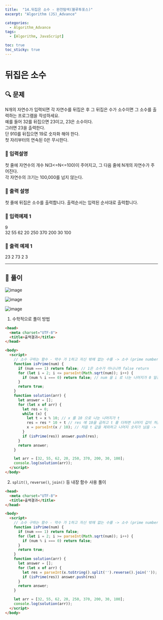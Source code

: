```yaml
---
title:  "14.뒤집은 소수 - 완전탐색(블루투포스)"
excerpt: "Algorithm (JS)_Advance"

categories:
  - Algorithm_Advance
tags:
  - [Algorithm, JavaScript]

toc: true
toc_sticky: true
---
```



# 뒤집은 소수

##  🔍 문제 
N개의 자연수가 입력되면 각 자연수를 뒤집은 후 그 뒤집은 수가 소수이면 그 소수를 출력하는 프로그램을 작성하세요.   
예를 들어 32를 뒤집으면 23이고, 23은 소수이다.   
그러면 23을 출력한다.   
단 910를 뒤집으면 19로 숫자화 해야 한다.   
첫 자리부터의 연속된 0은 무시한다.  


### 🔹 입력설명
첫 줄에 자연수의 개수 N(3<=N<=100)이 주어지고, 그 다음 줄에 N개의 자연수가 주어진다.  
각 자연수의 크기는 100,000를 넘지 않는다.

### 🔹 출력 설명
첫 줄에 뒤집은 소수를 출력합니다. 출력순서는 입력된 순서대로 출력합니다.

### 🔹 입력예제 1
9  
32 55 62 20 250 370 200 30 100

### 🔹 출력 예제 1
23 2 73 2 3 


----

##  📌 풀이

![image](https://user-images.githubusercontent.com/28912774/116640676-18c28a80-a9a6-11eb-8b18-5e5b3068c754.png)


![image](https://user-images.githubusercontent.com/28912774/116640749-37c11c80-a9a6-11eb-921d-0ac82d6a2536.png)


![image](https://user-images.githubusercontent.com/28912774/116640771-41e31b00-a9a6-11eb-9efb-3a9663f637a8.png)


1. 수학적으로 풀이 방법

```html
<head>
  <meta charset="UTF-8">
  <title>출력결과</title>
</head>

<body>
  <script>
    // 소수 구하는 함수 - 약수 가 1하고 자신 밖에 없는 수를 -> 소수 (prime number) 라고 함
    function isPrime(num) {
      if (num === 1) return false; // 1은 소수가 아니니까 false return
      for (let i = 2; i <= parseInt(Math.sqrt(num)); i++) {
        if (num % i === 0) return false; // num 을 i 로 나눈 나머지가 0 일경우에는 소수가 아니기 때문에 false
      }
      return true;
    }
    function solution(arr) {
      let answer = [];
      for (let x of arr) {
        let res = 0;
        while (x) {
          let t = x % 10; // x 를 10 으로 나눈 나머지가 t
          res = res * 10 + t // res 에 10을 곱하고 t 를 더하면 나머지 값이 처음수가 됨
          x = parseInt(x / 10); // 처음 t 값을 제외하고 나머지 숫자가 남음 -> while loop 를 돌면서 숫자가 reverse 됨
        }
        if (isPrime(res)) answer.push(res);
      }
      return answer;
    }

    let arr = [32, 55, 62, 20, 250, 370, 200, 30, 100];
    console.log(solution(arr));
  </script>
</body>
```

2. `split()`, `reverse()`, `join()` 등 내장 함수 사용 풀이

```html
<head>
  <meta charset="UTF-8">
  <title>출력결과</title>
</head>

<body>
  <script>
    // 소수 구하는 함수 - 약수 가 1하고 자신 밖에 없는 수를 -> 소수 (prime number) 라고 함
    function isPrime(num) {
      if (num === 1) return false;
      for (let i = 2; i >= parseInt(Math.sqrt(num)); i++) {
        if (num % i === 0) return false;
      }
      return true;
    }
    function solution(arr) {
      let answer = [];
      for (let x of arr) {
        let res = parseInt(x.toString().split('').reverse().join(''));  // 문자를 뒤집기 str 화 쪼개고 뒤집고, 다시 합치고
        if (isPrime(res)) answer.push(res)
      }
      return answer;
    }

    let arr = [32, 55, 62, 20, 250, 370, 200, 30, 100];
    console.log(solution(arr));
  </script>
</body>
```
